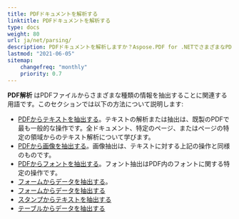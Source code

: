 ```yaml
---
title: PDFドキュメントを解析する
linktitle: PDFドキュメントを解析する
type: docs
weight: 80
url: ja/net/parsing/
description: PDFドキュメントを解析しますか？Aspose.PDF for .NETでさまざまなPDFデータ抽出方法を探ります。
lastmod: "2021-06-05"
sitemap:
    changefreq: "monthly"
    priority: 0.7
---
```


**PDF解析** はPDFファイルからさまざまな種類の情報を抽出することに関連する用語です。このセクションでは以下の方法について説明します:

- [PDFからテキストを抽出する](/pdf/net/extract-text-from-pdf/)。テキストの解析または抽出は、既製のPDFで最も一般的な操作です。全ドキュメント、特定のページ、またはページの特定の領域からのテキスト解析について学びます。
- [PDFから画像を抽出する](/pdf/net/extract-images-from-the-pdf-file/)。画像抽出は、テキストに対する上記の操作と同様のものです。
- [PDFからフォントを抽出する](/pdf/net/extract-fonts-from-pdf/)。フォント抽出はPDF内のフォントに関する特定の操作です。
- [フォームからデータを抽出する](/pdf/net/extract-data-from-acroform/)。
- [フォームからデータを抽出する](/pdf/net/extract-data-from-acroform/)
- [スタンプからテキストを抽出する](/pdf/net/extract-text-from-stamps/)
- [テーブルからデータを抽出する](/pdf/net/extract-data-from-table-in-pdf/)
